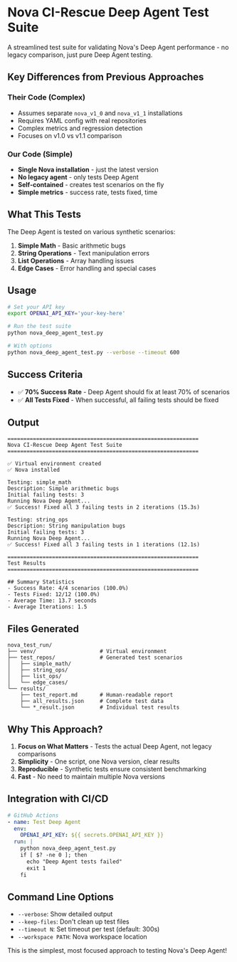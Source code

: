 # Nova CI-Rescue Deep Agent Test Suite

A streamlined test suite for validating Nova's Deep Agent performance - no legacy comparison, just pure Deep Agent testing.

## Key Differences from Previous Approaches

### Their Code (Complex)
- Assumes separate `nova_v1_0` and `nova_v1_1` installations
- Requires YAML config with real repositories
- Complex metrics and regression detection
- Focuses on v1.0 vs v1.1 comparison

### Our Code (Simple)
- **Single Nova installation** - just the latest version
- **No legacy agent** - only tests Deep Agent
- **Self-contained** - creates test scenarios on the fly
- **Simple metrics** - success rate, tests fixed, time

## What This Tests

The Deep Agent is tested on various synthetic scenarios:

1. **Simple Math** - Basic arithmetic bugs
2. **String Operations** - Text manipulation errors  
3. **List Operations** - Array handling issues
4. **Edge Cases** - Error handling and special cases

## Usage

```bash
# Set your API key
export OPENAI_API_KEY='your-key-here'

# Run the test suite
python nova_deep_agent_test.py

# With options
python nova_deep_agent_test.py --verbose --timeout 600
```

## Success Criteria

- ✅ **70% Success Rate** - Deep Agent should fix at least 70% of scenarios
- ✅ **All Tests Fixed** - When successful, all failing tests should be fixed

## Output

```
============================================================
Nova CI-Rescue Deep Agent Test Suite
============================================================

✅ Virtual environment created
✅ Nova installed

Testing: simple_math
Description: Simple arithmetic bugs
Initial failing tests: 3
Running Nova Deep Agent...
✅ Success! Fixed all 3 failing tests in 2 iterations (15.3s)

Testing: string_ops
Description: String manipulation bugs
Initial failing tests: 3
Running Nova Deep Agent...
✅ Success! Fixed all 3 failing tests in 1 iterations (12.1s)

============================================================
Test Results
============================================================

## Summary Statistics
- Success Rate: 4/4 scenarios (100.0%)
- Tests Fixed: 12/12 (100.0%)
- Average Time: 13.7 seconds
- Average Iterations: 1.5
```

## Files Generated

```
nova_test_run/
├── venv/                    # Virtual environment
├── test_repos/              # Generated test scenarios
│   ├── simple_math/
│   ├── string_ops/
│   ├── list_ops/
│   └── edge_cases/
└── results/
    ├── test_report.md       # Human-readable report
    ├── all_results.json     # Complete test data
    └── *_result.json        # Individual test results
```

## Why This Approach?

1. **Focus on What Matters** - Tests the actual Deep Agent, not legacy comparisons
2. **Simplicity** - One script, one Nova version, clear results
3. **Reproducible** - Synthetic tests ensure consistent benchmarking
4. **Fast** - No need to maintain multiple Nova versions

## Integration with CI/CD

```yaml
# GitHub Actions
- name: Test Deep Agent
  env:
    OPENAI_API_KEY: ${{ secrets.OPENAI_API_KEY }}
  run: |
    python nova_deep_agent_test.py
    if [ $? -ne 0 ]; then
      echo "Deep Agent tests failed"
      exit 1
    fi
```

## Command Line Options

- `--verbose`: Show detailed output
- `--keep-files`: Don't clean up test files
- `--timeout N`: Set timeout per test (default: 300s)
- `--workspace PATH`: Nova workspace location

This is the simplest, most focused approach to testing Nova's Deep Agent!
